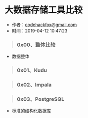 # 大数据存储工具比较

- 作者：codehackfox@gmail.com
- 时间：2019-04-12 10:47:23

> ### 0x00、整体比较

- 数据整体


> ### 0x01、Kudu


> ### 0x02、Impala


> ### 0x03、PostgreSQL

- 标准的结构化数据库 
